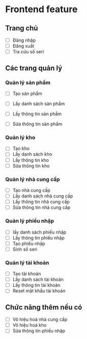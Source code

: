 # Frontend feature

## Trang chủ

- [ ] Đăng nhập
- [ ] Đăng xuất
- [ ] Tra cứu số seri

## Các trang quản lý

### Quản lý sản phẩm

- [ ] Tạo sản phẩm
- [ ] Lấy danh sách sản phẩm
- [ ] Lấy thông tin sản phẩm
- [ ] Sửa thông tin sản phẩm


### Quản lý kho

- [ ] Tạo kho
- [ ] Lấy danh sách kho
- [ ] Lấy thông tin kho
- [ ] Sửa thông tin kho

### Quản lý nhà cung cấp

- [ ] Tạo nhà cung cấp
- [ ] Lấy danh sách nhà cung cấp
- [ ] Lấy thông tin nhà cung cấp
- [ ] Sửa thông tin nhà cung cấp

### Quản lý phiếu nhập

- [ ] lấy danh sách phiếu nhập
- [ ] Lấy thông tin phiếu nhập
- [ ] Tạo phiếu nhập
- [ ] Sinh số seri

### Quản lý tài khoản

- [ ] Tạo tài khoản
- [ ] Lấy danh sách tài khoản
- [ ] Lấy thông tin tài khoản
- [ ] Reset mật khẩu tài khoản

## Chức năng thêm nếu có

- [ ] Vô hiệu hoá nhà cung cấp
- [ ] Vô hiệu hoá kho
- [ ] Sửa thông tin phiếu nhập
